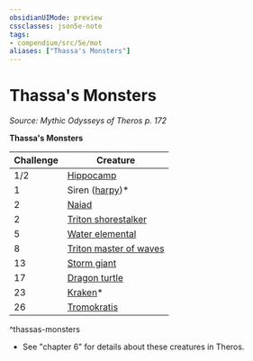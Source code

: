 ```yaml
---
obsidianUIMode: preview
cssclasses: json5e-note
tags:
- compendium/src/5e/mot
aliases: ["Thassa's Monsters"]
---
```

# Thassa's Monsters
*Source: Mythic Odysseys of Theros p. 172* 

**Thassa's Monsters**

| Challenge | Creature |
|-----------|----------|
| 1/2 | [Hippocamp](/3-Mechanics/CLI/bestiary/monstrosity/hippocamp-mot.md) |
| 1 | Siren ([harpy](/3-Mechanics/CLI/bestiary/monstrosity/harpy.md))* |
| 2 | [Naiad](/3-Mechanics/CLI/bestiary/fey/naiad-mot.md) |
| 2 | [Triton shorestalker](/3-Mechanics/CLI/bestiary/humanoid/triton-shorestalker-mot.md) |
| 5 | [Water elemental](/3-Mechanics/CLI/bestiary/elemental/water-elemental.md) |
| 8 | [Triton master of waves](/3-Mechanics/CLI/bestiary/humanoid/triton-master-of-waves-mot.md) |
| 13 | [Storm giant](/3-Mechanics/CLI/bestiary/giant/storm-giant.md) |
| 17 | [Dragon turtle](/3-Mechanics/CLI/bestiary/dragon/dragon-turtle.md) |
| 23 | [Kraken](/3-Mechanics/CLI/bestiary/monstrosity/kraken.md)* |
| 26 | [Tromokratis](/3-Mechanics/CLI/bestiary/npc/tromokratis-mot.md) |
^thassas-monsters

* See "chapter 6" for details about these creatures in Theros.